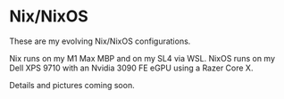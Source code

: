 # Nix/NixOS
These are my evolving Nix/NixOS configurations. 

Nix runs on my M1 Max MBP and on my SL4 via WSL. NixOS runs on my Dell XPS 9710 with an Nvidia 3090 FE eGPU using a Razer Core X. 

Details and pictures coming soon.
